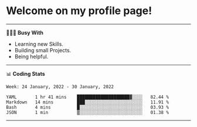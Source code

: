 # Welcome on my profile page!
<!-- print(("dralla"[::-1]+"s").capitalize()) -->

---
👨🏻‍💻 **Busy With**
* Learning new Skills.
* Building small Projects.
* Being helpful.

---
📊 **Coding Stats**
<!--START_SECTION:waka-->
```text
Week: 24 January, 2022 - 30 January, 2022

YAML       1 hr 41 mins    ████████████████████▓░░░░   82.44 % 
Markdown   14 mins         ███░░░░░░░░░░░░░░░░░░░░░░   11.91 % 
Bash       4 mins          █░░░░░░░░░░░░░░░░░░░░░░░░   03.93 % 
JSON       1 min           ▒░░░░░░░░░░░░░░░░░░░░░░░░   01.38 % 
```
<!--END_SECTION:waka-->
---
